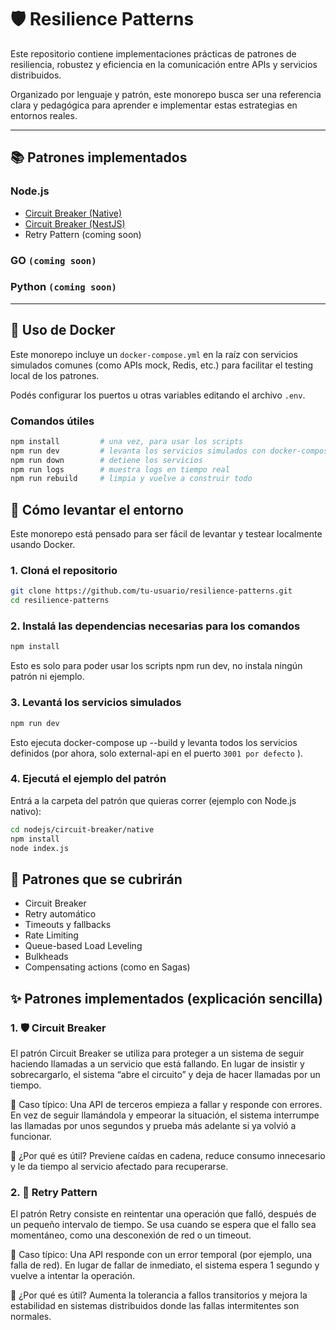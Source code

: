 # 🛡️ Resilience Patterns

Este repositorio contiene implementaciones prácticas de patrones de resiliencia, robustez y eficiencia en la comunicación entre APIs y servicios distribuidos.

Organizado por lenguaje y patrón, este monorepo busca ser una referencia clara y pedagógica para aprender e implementar estas estrategias en entornos reales.

---

## 📚 Patrones implementados

### Node.js
- [Circuit Breaker (Native)](./nodejs/circuit-breaker/native)
- [Circuit Breaker (NestJS)](./nodejs/circuit-breaker/nestjs)
- Retry Pattern (coming soon)

### GO `(coming soon)`

### Python `(coming soon)`

---

## 🐳 Uso de Docker

Este monorepo incluye un `docker-compose.yml` en la raíz con servicios simulados comunes (como APIs mock, Redis, etc.) para facilitar el testing local de los patrones.

Podés configurar los puertos u otras variables editando el archivo `.env`.

### Comandos útiles

```bash
npm install         # una vez, para usar los scripts
npm run dev         # levanta los servicios simulados con docker-compose
npm run down        # detiene los servicios
npm run logs        # muestra logs en tiempo real
npm run rebuild     # limpia y vuelve a construir todo
```

## 🚀 Cómo levantar el entorno

Este monorepo está pensado para ser fácil de levantar y testear localmente usando Docker.

### 1. Cloná el repositorio

```bash
git clone https://github.com/tu-usuario/resilience-patterns.git
cd resilience-patterns
```

### 2. Instalá las dependencias necesarias para los comandos
```bash
npm install
```

Esto es solo para poder usar los scripts npm run dev, no instala ningún patrón ni ejemplo.

### 3. Levantá los servicios simulados
```bash
npm run dev
```

Esto ejecuta docker-compose up --build y levanta todos los servicios definidos (por ahora, solo external-api en el puerto `3001 por defecto` ).

### 4. Ejecutá el ejemplo del patrón
Entrá a la carpeta del patrón que quieras correr (ejemplo con Node.js nativo):

```bash
cd nodejs/circuit-breaker/native
npm install
node index.js
```

## 🧠 Patrones que se cubrirán

- Circuit Breaker
- Retry automático
- Timeouts y fallbacks
- Rate Limiting
- Queue-based Load Leveling
- Bulkheads
- Compensating actions (como en Sagas)

## ✨ Patrones implementados (explicación sencilla)
### 1. 🛡️ Circuit Breaker
El patrón Circuit Breaker se utiliza para proteger a un sistema de seguir haciendo llamadas a un servicio que está fallando. En lugar de insistir y sobrecargarlo, el sistema “abre el circuito” y deja de hacer llamadas por un tiempo.

🔧 Caso típico:
Una API de terceros empieza a fallar y responde con errores. En vez de seguir llamándola y empeorar la situación, el sistema interrumpe las llamadas por unos segundos y prueba más adelante si ya volvió a funcionar.

🧠 ¿Por qué es útil?
Previene caídas en cadena, reduce consumo innecesario y le da tiempo al servicio afectado para recuperarse.

### 2. 🔁 Retry Pattern
El patrón Retry consiste en reintentar una operación que falló, después de un pequeño intervalo de tiempo. Se usa cuando se espera que el fallo sea momentáneo, como una desconexión de red o un timeout.

🔧 Caso típico:
Una API responde con un error temporal (por ejemplo, una falla de red). En lugar de fallar de inmediato, el sistema espera 1 segundo y vuelve a intentar la operación.

🧠 ¿Por qué es útil?
Aumenta la tolerancia a fallos transitorios y mejora la estabilidad en sistemas distribuidos donde las fallas intermitentes son normales.
